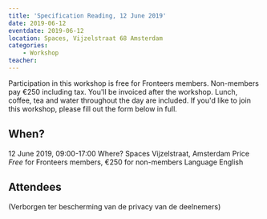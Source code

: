 ```yaml
---
title: 'Specification Reading, 12 June 2019'
date: 2019-06-12
eventdate: 2019-06-12
location: Spaces, Vijzelstraat 68 Amsterdam
categories:
    - Workshop
teacher:
---
```


Participation in this workshop is free for Fronteers members. Non-members pay €250 including tax. You'll be invoiced after the workshop. Lunch, coffee, tea and water throughout the day are included.
If you'd like to join this workshop, please fill out the form below in full.

## When?
12 June 2019, 09:00-17:00
Where?
Spaces Vijzelstraat, Amsterdam
Price
_Free_ for Fronteers members, €250 for non-members
Language
English

## Attendees

<p>(Verborgen ter bescherming van de privacy van de deelnemers)</p>
